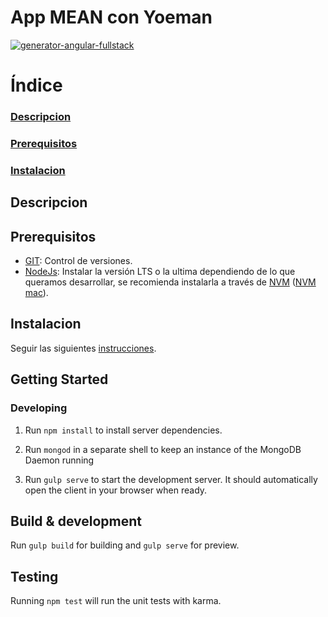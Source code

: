 App MEAN con Yoeman
===
[![generator-angular-fullstack](https://angular-fullstack.github.io/assets/angular-fullstack-logo.svg)](https://angular-fullstack.github.io/)
# Índice

### [Descripcion](#descripcion)  
### [Prerequisitos](#prerequisitos)
### [Instalacion](#instalacion)

## Descripcion


## Prerequisitos

- [GIT](https://git-scm.com/downloads): Control de versiones.
- [NodeJs](https://nodejs.org/es/):  Instalar la versión LTS o la ultima dependiendo de lo que queramos desarrollar, se recomienda instalarla a través de [NVM](https://github.com/creationix/nvm)
([NVM mac](https://learn.bevry.me/node/install/)).  

## Instalacion

Seguir las siguientes [instrucciones](https://angular-fullstack.github.io/).

## Getting Started


### Developing

1. Run `npm install` to install server dependencies.

2. Run `mongod` in a separate shell to keep an instance of the MongoDB Daemon running

3. Run `gulp serve` to start the development server. It should automatically open the client in your browser when ready.

## Build & development

Run `gulp build` for building and `gulp serve` for preview.

## Testing

Running `npm test` will run the unit tests with karma.
